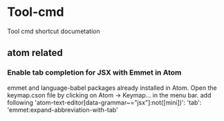 # Tool-cmd
Tool cmd shortcut documetation

## atom related
### Enable tab completion for JSX with Emmet in Atom
  emmet and language-babel packages already installed in Atom.
  Open the keymap.cson file by clicking on Atom -> Keymap… in the menu bar.
  add following
  'atom-text-editor[data-grammar~="jsx"]:not([mini])':
  'tab': 'emmet:expand-abbreviation-with-tab'

